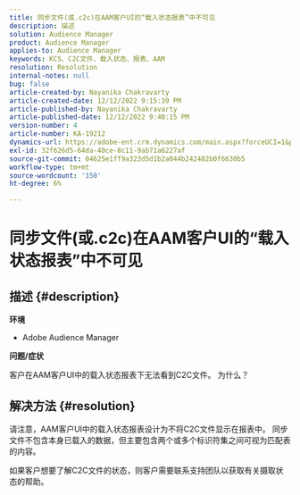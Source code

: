 ```yaml
---
title: 同步文件(或.c2c)在AAM客户UI的“载入状态报表”中不可见
description: 描述
solution: Audience Manager
product: Audience Manager
applies-to: Audience Manager
keywords: KCS、C2C文件、载入状态、报表、AAM
resolution: Resolution
internal-notes: null
bug: false
article-created-by: Nayanika Chakravarty
article-created-date: 12/12/2022 9:15:39 PM
article-published-by: Nayanika Chakravarty
article-published-date: 12/12/2022 9:40:15 PM
version-number: 4
article-number: KA-19212
dynamics-url: https://adobe-ent.crm.dynamics.com/main.aspx?forceUCI=1&pagetype=entityrecord&etn=knowledgearticle&id=b082b21e-627a-ed11-81ac-6045bd006b25
exl-id: 32f626d5-64da-40ce-8c11-9ab71a6227af
source-git-commit: 04625e1ff9a323d5d1b2a044b242482b0f6630b5
workflow-type: tm+mt
source-wordcount: '150'
ht-degree: 6%

---
```


# 同步文件(或.c2c)在AAM客户UI的“载入状态报表”中不可见

## 描述 {#description}


<b>环境</b>

- Adobe Audience Manager

<b>问题/症状</b>

客户在AAM客户UI中的载入状态报表下无法看到C2C文件。 为什么？


## 解决方法 {#resolution}


请注意，AAM客户UI中的载入状态报表设计为不将C2C文件显示在报表中。 同步文件不包含本身已载入的数据，但主要包含两个或多个标识符集之间可视为匹配表的内容。

如果客户想要了解C2C文件的状态，则客户需要联系支持团队以获取有关摄取状态的帮助。
